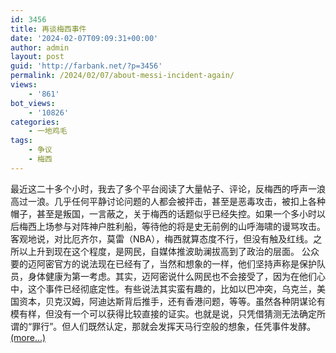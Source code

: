 ```yaml
---
id: 3456
title: 再谈梅西事件
date: '2024-02-07T09:09:31+00:00'
author: admin
layout: post
guid: 'http://farbank.net/?p=3456'
permalink: /2024/02/07/about-messi-incident-again/
views:
    - '861'
bot_views:
    - '10826'
categories:
    - 一地鸡毛
tags:
    - 争议
    - 梅西
---
```


最近这二十多个小时，我去了多个平台阅读了大量帖子、评论，反梅西的呼声一浪高过一浪。几乎任何平静讨论问题的人都会被抨击，甚至是恶毒攻击，被扣上各种帽子，甚至是叛国，一言蔽之，关于梅西的话题似乎已经失控。如果一个多小时以后梅西上场参与对阵神户胜利船，等待他的将是史无前例的山呼海啸的谩骂攻击。 客观地说，对比厄齐尔，莫雷（NBA），梅西就算态度不行，但没有触及红线。之所以上升到现在这个程度，是网民，自媒体推波助澜拔高到了政治的层面。 公众要的迈阿密官方的说法现在已经有了，当然和想象的一样，他们坚持声称是保护队员，身体健康为第一考虑。其实，迈阿密说什么网民也不会接受了，因为在他们心中，这个事件已经彻底定性。有些说法其实蛮有趣的，比如以巴冲突，乌克兰，美国资本，贝克汉姆，阿迪达斯背后推手，还有香港问题，等等。虽然各种阴谋论有模有样，但没有一个可以获得比较直接的证实。也就是说，只凭借猜测无法确定所谓的“罪行”。但人们既然认定，那就会发挥天马行空般的想象，任凭事件发酵。 [<span aria-label="Continue reading 再谈梅西事件">(more…)</span>](http://farbank.net/2024/02/07/about-messi-incident-again/#more-3456)